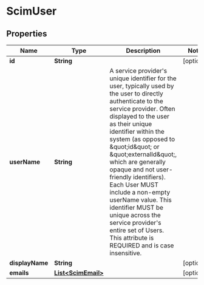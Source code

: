 

# ScimUser


## Properties

| Name | Type | Description | Notes |
|------------ | ------------- | ------------- | -------------|
|**id** | **String** |  |  [optional] |
|**userName** | **String** | A service provider&#39;s unique identifier for the user, typically used by the user to directly authenticate to the service provider.  Often displayed to the user as their unique identifier within the system (as opposed to \&quot;id\&quot; or \&quot;externalId\&quot;, which are generally opaque and not user-friendly identifiers).  Each User MUST include a non-empty userName value.  This identifier MUST be unique across the service provider&#39;s entire set of Users.  This attribute is REQUIRED and is case insensitive. |  |
|**displayName** | **String** |  |  [optional] |
|**emails** | [**List&lt;ScimEmail&gt;**](ScimEmail.md) |  |  [optional] |



